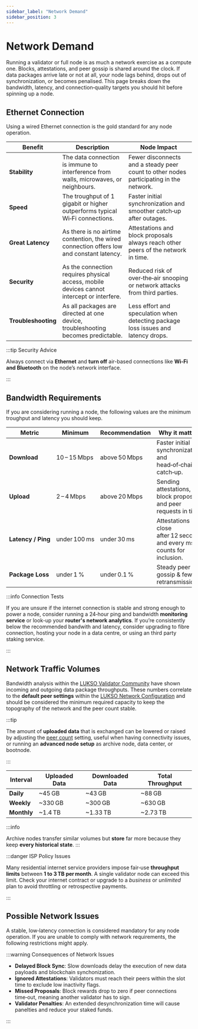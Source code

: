```yaml
---
sidebar_label: "Network Demand"
sidebar_position: 3
---
```


# Network Demand

Running a validator or full node is as much a network exercise as a compute one. Blocks, attestations, and peer gossip is shared around the clock. If data packages arrive late or not at all, your node lags behind, drops out of synchronization, or becomes penalised. This page breaks down the bandwidth, latency, and connection‑quality targets you should hit before spinning up a node.

## Ethernet Connection

Using a wired Ethernet connection is the gold standard for any node operation.

| Benefit                            | Description                                                                               | Node Impact                                                                            |
| ---------------------------------- | ----------------------------------------------------------------------------------------- | -------------------------------------------------------------------------------------- |
| <nobr> **Stability** </nobr>       | The data connection is immune to interference from walls, microwaves, or neighbours.      | Fewer disconnects and a steady peer count to other nodes participating in the network. |
| <nobr> **Speed** </nobr>           | The troughput of 1 gigabit or higher outperforms typical Wi‑Fi connections.               | Faster initial synchronization and smoother catch‑up after outages.                    |
| <nobr> **Great Latency** </nobr>   | As there is no airtime contention, the wired connection offers low and constant latency.  | Attestations and block proposals always reach other peers of the network in time.      |
| <nobr> **Security** </nobr>        | As the connection requires physical access, mobile devices cannot intercept or interfere. | Reduced risk of over‑the‑air snooping or network attacks from third parties.           |
| <nobr> **Troubleshooting** </nobr> | As all packages are directed at one device, troubleshooting becomes predictable.          | Less effort and speculation when detecting package loss issues and latency drops.      |

:::tip Security Advice

Always connect via **Ethernet** and **turn off** air-based connections like **Wi‑Fi and Bluetooth** on the node’s network interface.

:::

## Bandwidth Requirements

If you are considering running a node, the following values are the minimum troughput and latency you should keep.

| Metric                            | Minimum      | Recommendation | Why it matters                                                         |
| --------------------------------- | ------------ | -------------- | ---------------------------------------------------------------------- |
| <nobr> **Download** </nobr>       | 10 – 15 Mbps | above 50 Mbps  | Faster initial synchronization and head‑of‑chain catch‑up.             |
| <nobr> **Upload** </nobr>         | 2 – 4 Mbps   | above 20 Mbps  | Sending attestations, block proposals, and peer requests in time.      |
| <nobr> **Latency / Ping** </nobr> | under 100 ms | under 30 ms    | Attestations close after 12 seconds and every ms counts for inclusion. |
| <nobr> **Package Loss** </nobr>   | under 1 %    | under 0.1 %    | Steady peer gossip & fewer retransmissions.                            |

:::info Connection Tests

If you are unsure if the internet connection is stable and strong enough to power a node, consider running a 24‑hour ping and bandwidth **monitoring service** or look-up your **router's network analytics**. If you’re consistently below the recommended bandwith and latency, consider upgrading to fibre connection, hosting your node in a data centre, or using an third party staking service.

:::

## Network Traffic Volumes

Bandwidth analysis within the [LUKSO Validator Community](https://discord.gg/lukso) have shown incoming and outgoing data package throughputs. These numbers correlate to the **default peer settings** within the [LUKSO Network Configuration](https://github.com/lukso-network/network-configs) and should be considered the minimum required capacity to keep the topography of the network and the peer count stable.

:::tip

The amount of **uploaded data** that is exchanged can be lowered or raised by adjusting the [peer count](/docs/guides/modifications/peer-connectivity.md) setting, useful when having connectivity issues, or running an **advanced node setup** as archive node, data center, or bootnode.

:::

| Interval    | Uploaded Data | Downloaded Data | **Total Throughput** |
| ----------- | ------------- | --------------- | -------------------- |
| **Daily**   | ~45 GB        | ~43 GB          | ~88 GB               |
| **Weekly**  | ~330 GB       | ~300 GB         | ~630 GB              |
| **Monthly** | ~1.4 TB       | ~1.33 TB        | ~2.73 TB             |

:::info

Archive nodes transfer similar volumes but **store** far more because they keep **every historical state**.
:::

:::danger ISP Policy Issues

Many residential internet service providers impose fair‑use **throughput limits** between **1 to 3 TB per month**. A single validator node can exceed this limit. Check your internet contract or upgrade to a _business_ or _unlimited_ plan to avoid throttling or retrospective payments.

:::

## Possible Network Issues

A stable, low‑latency connection is considered mandatory for any node operation. If you are unable to comply with network requirements, the following restrictions might apply.

:::warning Consequences of Network Issues

- **Delayed Block Sync**: Slow downloads delay the execution of new data payloads and blockchain synchonization.
- **Ignored Attestations**: Validators must reach their peers within the slot time to exclude low inactivity flags.
- **Missed Proposals**: Block rewards drop to zero if peer connections time‑out, meaning another validator has to sign.
- **Validator Penalties**: An extended desynchronization time will cause panelties and reduce your staked funds.

:::
